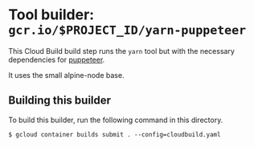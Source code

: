 # Tool builder: `gcr.io/$PROJECT_ID/yarn-puppeteer`

This Cloud Build build step runs the `yarn` tool but with the necessary
dependencies for [puppeteer](https://github.com/GoogleChrome/puppeteer).

It uses the small alpine-node base.

## Building this builder

To build this builder, run the following command in this directory.

    $ gcloud container builds submit . --config=cloudbuild.yaml
